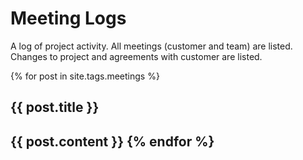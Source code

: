 # Meeting Logs #

A log of project activity. All meetings (customer and team) are listed. Changes to project and agreements with customer are listed.

{% for post in site.tags.meetings %}
  <h2>{{ post.title }}<h2>
  {{ post.content }}
{% endfor %}

